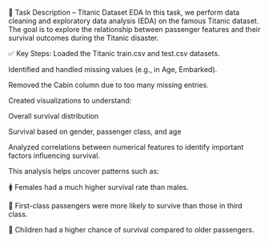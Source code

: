 📝 Task Description – Titanic Dataset EDA
In this task, we perform data cleaning and exploratory data analysis (EDA) on the famous Titanic dataset. The goal is to explore the relationship between passenger features and their survival outcomes during the Titanic disaster.

✅ Key Steps:
Loaded the Titanic train.csv and test.csv datasets.

Identified and handled missing values (e.g., in Age, Embarked).

Removed the Cabin column due to too many missing entries.

Created visualizations to understand:

Overall survival distribution

Survival based on gender, passenger class, and age

Analyzed correlations between numerical features to identify important factors influencing survival.

This analysis helps uncover patterns such as:

🚺 Females had a much higher survival rate than males.

💼 First-class passengers were more likely to survive than those in third class.

👶 Children had a higher chance of survival compared to older passengers.
